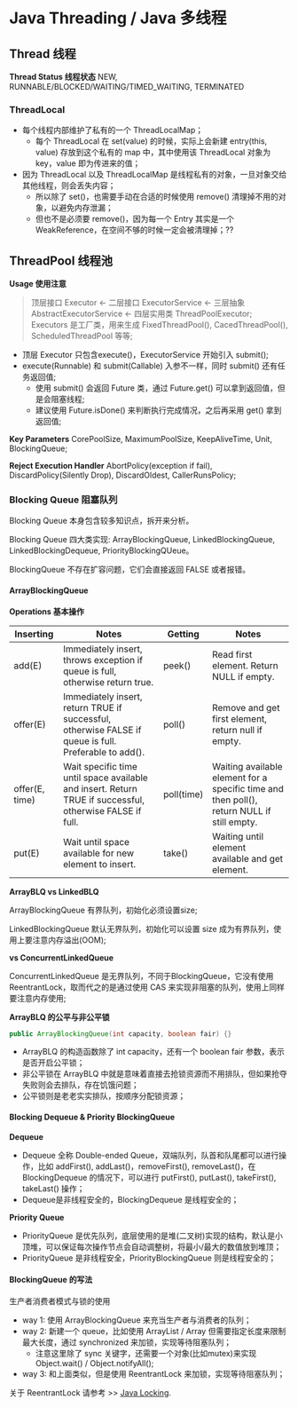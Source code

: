 # Java Threading / Java 多线程

## Thread 线程

__Thread Status 线程状态__
NEW, RUNNABLE/BLOCKED/WAITING/TIMED_WAITING, TERMINATED

### ThreadLocal

- 每个线程内部维护了私有的一个 ThreadLocalMap；
  + 每个 ThreadLocal 在 set(value) 的时候，实际上会新建 entry(this, value) 存放到这个私有的 map 中，其中使用该 ThreadLocal 对象为 key，value 即为传进来的值；
- 因为 ThreadLocal 以及 ThreadLocalMap 是线程私有的对象，一旦对象交给其他线程，则会丢失内容；
  + 所以除了 set()，也需要手动在合适的时候使用 remove() 清理掉不用的对象，以避免内存泄漏；
  + 但也不是必须要 remove()，因为每一个 Entry 其实是一个 WeakReference，在空间不够的时候一定会被清理掉；??

## ThreadPool 线程池

__Usage 使用注意__

> 顶层接口 Executor <- 二层接口 ExecutorService <- 三层抽象 AbstractExecutorService <- 四层实用类 ThreadPoolExecutor;
> Executors 是工厂类，用来生成 FixedThreadPool(), CacedThreadPool(), ScheduledThreadPool 等等;

- 顶层 Executor 只包含execute()，ExecutorService 开始引入 submit();
- execute(Runnable) 和 submit(Callable) 入参不一样，同时 submit() 还有任务返回值;
  + 使用 submit() 会返回 Future 类，通过 Future.get() 可以拿到返回值，但是会阻塞线程;
  + 建议使用 Future.isDone() 来判断执行完成情况，之后再采用 get() 拿到返回值;

__Key Parameters__
CorePoolSize, MaximumPoolSize, KeepAliveTime, Unit, BlockingQueue;

__Reject Execution Handler__
AbortPolicy(exception if fail), DiscardPolicy(Silently Drop), DiscardOldest, CallerRunsPolicy;

### Blocking Queue 阻塞队列

Blocking Queue 本身包含较多知识点，拆开来分析。

Blocking Queue 四大类实现: ArrayBlockingQueue, LinkedBlockingQueue, LinkedBlockingDequeue, PriorityBlockingQUeue。

BlockingQueue 不存在扩容问题，它们会直接返回 FALSE 或者报错。

#### ArrayBlockingQueue

__Operations 基本操作__

|Inserting|Notes|Getting|Notes|
|-|-|-|-|
|add(E)         | Immediately insert, throws exception if queue is full, otherwise return true. |peek()| Read first element. Return NULL if empty. |
|offer(E)       | Immediately insert, return TRUE if successful, otherwise FALSE if queue is full. Preferable to add(). |poll()| Remove and get first element, return null if empty. |
|offer(E, time) | Wait specific time until space available and insert. Return TRUE if successful, otherwise FALSE if full. |poll(time)| Waiting available element for a specific time and then poll(), return NULL if still empty. |
|put(E)         | Wait until space available for new element to insert. |take()| Waiting until element available and get element. |

__ArrayBLQ vs LinkedBLQ__

ArrayBlockingQueue 有界队列，初始化必须设置size;

LinkedBlockingQueue 默认无界队列，初始化可以设置 size 成为有界队列，使用上要注意内存溢出(OOM);

__vs ConcurrentLinkedQueue__

ConcurrentLinkedQueue 是无界队列，不同于BlockingQueue，它没有使用ReentrantLock，取而代之的是通过使用 CAS 来实现非阻塞的队列，使用上同样要注意内存使用;

__ArrayBLQ 的公平与非公平锁__

```java
public ArrayBlockingQueue(int capacity, boolean fair) {}
```
- ArrayBLQ 的构造函数除了 int capacity，还有一个 boolean fair 参数，表示是否开启公平锁；
- 非公平锁在 ArrayBLQ 中就是意味着直接去抢锁资源而不用排队，但如果抢夺失败则会去排队，存在饥饿问题；
- 公平锁则是老老实实排队，按顺序分配锁资源；

#### Blocking Dequeue & Priority BlockingQueue

__Dequeue__

- Dequeue 全称 Double-ended Queue，双端队列，队首和队尾都可以进行操作，比如 addFirst(), addLast()，removeFirst(), removeLast()，在 BlockingDequeue 的情况下，可以进行 putFirst(), putLast(), takeFirst(), takeLast() 操作；
- Dequeue是非线程安全的，BlockingDequeue 是线程安全的；

__Priority Queue__
- PriorityQueue 是优先队列，底层使用的是堆(二叉树)实现的结构，默认是小顶堆，可以保证每次操作节点会自动调整树，将最小/最大的数值放到堆顶；
- PriorityQueue 是非线程安全，PriorityBlockingQueue 则是线程安全的；

#### BlockingQueue 的写法

生产者消费者模式与锁的使用 

- way 1: 使用 ArrayBlockingQueue 来充当生产者与消费者的队列；
- way 2: 新建一个 queue，比如使用 ArrayList / Array 但需要指定长度来限制最大长度，通过 synchronized 来加锁，实现等待阻塞队列；
  + 注意这里除了 sync 关键字，还需要一个对象(比如mutex)来实现 Object.wait() / Object.notifyAll();
- way 3: 和上面类似，但是使用 ReentrantLock 来加锁，实现等待阻塞队列；

关于 ReentrantLock 请参考 >> [Java Locking](./Java.Locking.md).
